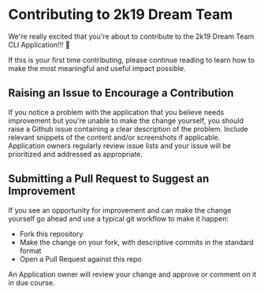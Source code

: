 # Contributing to 2k19 Dream Team

We're really excited that you're about to contribute to the 2k19 Dream Team CLI Application!!! 🏀

If this is your first time contributing, please continue reading to learn how to make the most meaningful and useful impact possible.

## Raising an Issue to Encourage a Contribution

If you notice a problem with the application that you believe needs improvement
but you're unable to make the change yourself, you should raise a Github issue
containing a clear description of the problem. Include relevant snippets of
the content and/or screenshots if applicable. Application owners regularly review
issue lists and your issue will be prioritized and addressed as appropriate.

## Submitting a Pull Request to Suggest an Improvement

If you see an opportunity for improvement and can make the change yourself go
ahead and use a typical git workflow to make it happen:

* Fork this repository
* Make the change on your fork, with descriptive commits in the standard format
* Open a Pull Request against this repo

An Application owner will review your change and approve or comment on it in due
course.
